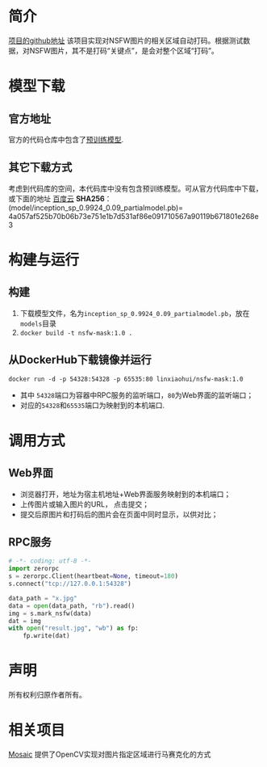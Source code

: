 # 简介
[项目的github地址](https://github.com/1093842024/anti-deepnude)
该项目实现对NSFW图片的相关区域自动打码。根据测试数据，对NSFW图片，其不是打码“关键点”，是会对整个区域“打码”。

# 模型下载
## 官方地址
官方的代码仓库中包含了[预训练模型](https://github.com/1093842024/anti-deepnude/blob/master/weights/inception_sp_0.9924_0.09_partialmodel.pb). 

## 其它下载方式
考虑到代码库的空间，本代码库中没有包含预训练模型。可从官方代码库中下载，或下面的地址
[百度云]()
**SHA256**： (model/inception_sp_0.9924_0.09_partialmodel.pb)= 4a057af525b70b06b73e751e1b7d531af86e091710567a90119b671801e268e3

# 构建与运行
## 构建
   1. 下载模型文件，名为`inception_sp_0.9924_0.09_partialmodel.pb`，放在`models`目录
   2. `docker build -t nsfw-mask:1.0 .`

## 从DockerHub下载镜像并运行
   `docker run -d -p 54328:54328 -p 65535:80 linxiaohui/nsfw-mask:1.0`
   * 其中 `54328`端口为容器中RPC服务的监听端口，`80`为Web界面的监听端口；
   * 对应的`54328`和`65535`端口为映射到的本机端口.

# 调用方式
## Web界面
   * 浏览器打开，地址为宿主机地址+Web界面服务映射到的本机端口；
   * 上传图片或输入图片的URL， 点击提交；
   * 提交后原图片和打码后的图片会在页面中同时显示，以供对比；

## RPC服务
```python
# -*- coding: utf-8 -*-
import zerorpc
s = zerorpc.Client(heartbeat=None, timeout=180)
s.connect("tcp://127.0.0.1:54328")

data_path = "x.jpg"
data = open(data_path, "rb").read()
img = s.mark_nsfw(data)
dat = img
with open("result.jpg", "wb") as fp:
    fp.write(dat)
```

# 声明
所有权利归原作者所有。

# 相关项目
[Mosaic](../Mosaic) 提供了OpenCV实现对图片指定区域进行马赛克化的方式

